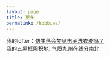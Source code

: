 ```yaml
---
layout: page
title: 更多
permalink: /hobbies/
---
```



我的lofter：[仿生落会梦见电子洗衣液吗？](http://nobodyheresince1941.lofter.com)
<br>
我的五黑框囤积地: [气质九州在线分南北](https://archiveofourown.org/users/conundrum1776/pseuds/%E6%B0%94%E8%B4%A8%E4%B9%9D%E5%B7%9E%E5%9C%A8%E7%BA%BF%E5%88%86%E5%8D%97%E5%8C%97)
